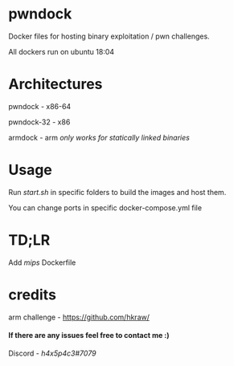 # pwndock
Docker files for hosting binary exploitation / pwn challenges.

All dockers run on ubuntu 18:04

# Architectures

pwndock - x86-64	

pwndock-32 - x86

armdock - arm
*only works for statically linked binaries*

# Usage 

Run *start.sh* in specific folders to build the images and host them.

You can change ports in specific docker-compose.yml file 

# TD;LR

Add *mips* Dockerfile

# credits 

arm challenge - https://github.com/hkraw/

#### If there are any issues feel free to contact me :)

Discord - *h4x5p4c3#7079*